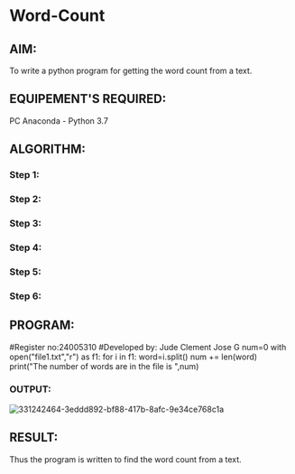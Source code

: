 # Word-Count
## AIM:
To write a python program for getting the word count from a text.
## EQUIPEMENT'S REQUIRED: 
PC
Anaconda - Python 3.7
## ALGORITHM: 
### Step 1:

### Step 2: 
 
### Step 3: 

### Step 4:  

### Step 5: 

### Step 6: 

## PROGRAM:
  #Register no:24005310
  #Developed by: Jude Clement Jose G
  num=0
  with open("file1.txt","r") as f1:
      for i in f1:
          word=i.split()
          num += len(word)
  print("The number of words are in the file is ",num)
### OUTPUT:
![331242464-3eddd892-bf88-417b-8afc-9e34ce768c1a](https://github.com/user-attachments/assets/17b23cf6-6e65-49df-8e5a-bb8846208698)



## RESULT:
Thus the program is written to find the word count from a text.
